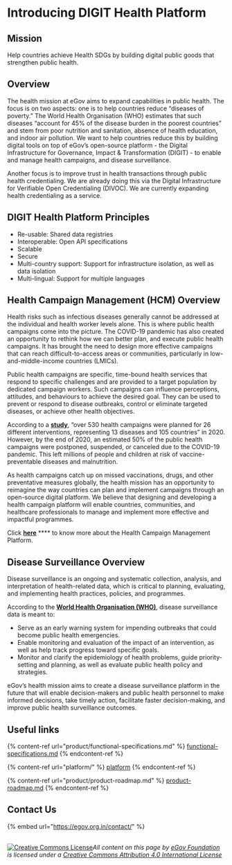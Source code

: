 # Introducing DIGIT Health Platform

## Mission

Help countries achieve Health SDGs by building digital public goods that strengthen public health.

## Overview

The health mission at eGov aims to expand capabilities in public health. The focus is on two aspects: one is to help countries reduce “diseases of poverty.” The World Health Organisation (WHO) estimates that such diseases “account for 45% of the disease burden in the poorest countries” and stem from poor nutrition and sanitation, absence of health education, and indoor air pollution. We want to help countries reduce this by building digital tools on top of eGov’s open-source platform - the Digital Infrastructure for Governance, Impact & Transformation (DIGIT) - to enable and manage health campaigns, and disease surveillance.&#x20;

Another focus is to improve trust in health transactions through public health credentialing. We are already doing this via the Digital Infrastructure for Verifiable Open Credentialing (DIVOC). We are currently expanding health credentialing as a service.&#x20;

## **DIGIT Health Platform Principles**

* Re-usable: Shared data registries
* Interoperable: Open API specifications
* Scalable
* Secure
* Multi-country support: Support for infrastructure isolation, as well as data isolation
* Multi-lingual: Support for multiple languages

## **Health Campaign Management (HCM) Overview**

Health risks such as infectious diseases generally cannot be addressed at the individual and health worker levels alone. This is where public health campaigns come into the picture. The COVID-19 pandemic has also created an opportunity to rethink how we can better plan, and execute public health campaigns. It has brought the need to design more effective campaigns that can reach difficult-to-access areas or communities, particularly in low-and-middle-income countries (LMICs).

Public health campaigns are specific, time-bound health services that respond to specific challenges and are provided to a target population by dedicated campaign workers. Such campaigns can influence perceptions, attitudes, and behaviours to achieve the desired goal. They can be used to prevent or respond to disease outbreaks, control or eliminate targeted diseases, or achieve other health objectives.

According to a [**study**](https://gh.bmj.com/content/6/11/e006397), “over 530 health campaigns were planned for 26 different interventions, representing 13 diseases and 105 countries” in 2020. However, by the end of 2020, an estimated 50% of the public health campaigns were postponed, suspended, or canceled due to the COVID-19 pandemic. This left millions of people and children at risk of vaccine-preventable diseases and malnutrition.

As health campaigns catch up on missed vaccinations, drugs, and other preventative measures globally, the health mission has an opportunity to reimagine the way countries can plan and implement campaigns through an open-source digital platform. We believe that designing and developing a health campaign platform will enable countries, communities, and healthcare professionals to manage and implement more effective and impactful programmes.&#x20;

Click [**here**](product/health-campaign-management.md) **** to know more about the Health Campaign Management Platform.

## **Disease Surveillance Overview**

Disease surveillance is an ongoing and systematic collection, analysis, and interpretation of health-related data, which is critical to planning, evaluating, and implementing health practices, policies, and programmes.

According to the [**World Health Organisation (WHO)**](https://www.who.int/emergencies/surveillance), disease surveillance data is meant to:

* Serve as an early warning system for impending outbreaks that could become public health emergencies.
* Enable monitoring and evaluation of the impact of an intervention, as well as help track progress toward specific goals.
* Monitor and clarify the epidemiology of health problems, guide priority-setting and planning, as well as evaluate public health policy and strategies.

eGov’s health mission aims to create a disease surveillance platform in the future that will enable decision-makers and public health personnel to make informed decisions, take timely action, facilitate faster decision-making, and improve public health surveillance outcomes.&#x20;

## Useful links

{% content-ref url="product/functional-specifications.md" %}
[functional-specifications.md](product/functional-specifications.md)
{% endcontent-ref %}

{% content-ref url="platform/" %}
[platform](platform/)
{% endcontent-ref %}

{% content-ref url="product/product-roadmap.md" %}
[product-roadmap.md](product/product-roadmap.md)
{% endcontent-ref %}

## Contact Us

{% embed url="https://egov.org.in/contact/" %}

\
[![Creative Commons License](https://i.creativecommons.org/l/by/4.0/80x15.png)_​_](http://creativecommons.org/licenses/by/4.0/)_All content on this page by_ [_eGov Foundation_](https://egov.org.in/) _is licensed under a_ [_Creative Commons Attribution 4.0 International License_](http://creativecommons.org/licenses/by/4.0/)
